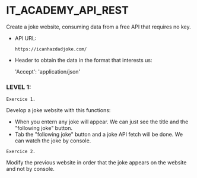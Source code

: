 # IT_ACADEMY_API_REST

Create a joke website, consuming data from a free API that requires no key. 

-   API URL:

        https://icanhazdadjoke.com/

-    Header to obtain the data in the format that interests us:

        'Accept': 'application/json'

### LEVEL 1:

```Exercice 1.```

Develop a joke website with this functions:

- When you entern any joke will appear. We can just see the title and the "following joke" button.
- Tab the "following joke" button and a joke API fetch will be done. We can watch the joke by console.


```Exercice 2.```

Modify the previous website in order that the joke appears on the website and not by console.

